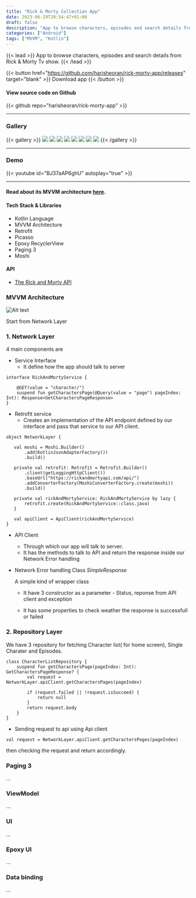 ```yaml
---
title: "Rick & Morty Collection App"
date: 2023-06-29T20:54:47+01:00
draft: false
description: "App to browse characters, episodes and search details from Rick & Morty Tv show."
categories: ["Android"]
tags: ["MVVM", "Kotlin"]
---
```


{{< lead >}}
App to browse characters, episodes and search details from Rick & Morty Tv show.
{{< /lead >}}


{{< button href="https://github.com/harisheoran/rick-morty-app/releases" target="blank" >}}
Download app 
{{< /button >}}

#### View source code on Github
{{< github repo="harisheoran/rick-morty-app" >}}

--- 
### Gallery
{{< gallery >}}
  <img src="gallery/01.png" class="grid-w50 md:grid-w33 xl:grid-w25" />
  <img src="gallery/02.png" class="grid-w50 md:grid-w33 xl:grid-w25" />
  <img src="gallery/03.png" class="grid-w50 md:grid-w33 xl:grid-w25" />
  <img src="gallery/04.png" class="grid-w50 md:grid-w33 xl:grid-w25" />
  <img src="gallery/05.png" class="grid-w50 md:grid-w33 xl:grid-w25" />
  <img src="gallery/06.png" class="grid-w50 md:grid-w33 xl:grid-w25" />
  <img src="gallery/07.png" class="grid-w50 md:grid-w33 xl:grid-w25" />
  <img src="gallery/08.png" class="grid-w50 md:grid-w33 xl:grid-w25" />
{{< /gallery >}}

--- 

### Demo
{{< youtube id="BJ37aAP6ghU" autoplay="true" >}}

---

#### Read about its MVVM architecture [here](https://sparrowbit.hashnode.dev/basic-mvvm-android-app).

#### Tech Stack & Libraries
- Kotlin Language
- MVVM Architecture 
- Retrofit
- Picasso
- Epoxy RecyclerView
- Paging 3
- Moshi

#### API
- [The Rick and Morty API](https://rickandmortyapi.com/)

### MVVM Architecture
![Alt text](arch.jpg "Image caption")

Start from Network Layer

### 1. **Network Layer**

4 main components are

- Service Interface
    - It define how the app should talk to server
```
interface RickAndMortyService {

    @GET(value = "character/")
    suspend fun getCharactersPage(@Query(value = "page") pageIndex: Int): Response<GetCharactersPageResponse>
}        
```

- Retrofit service
    -  Creates an implementation of the API endpoint defined by our interface and pass that service to our API client.

 ```
 object NetworkLayer {

    val moshi = Moshi.Builder()
        .add(KotlinJsonAdapterFactory())
        .build()

    private val retrofit: Retrofit = Retrofit.Builder()
        .client(getLoggingHttpClient())
        .baseUrl("https://rickandmortyapi.com/api/")
        .addConverterFactory(MoshiConverterFactory.create(moshi))
        .build()

    private val rickAndMortyService: RickAndMortyService by lazy {
        retrofit.create(RickAndMortyService::class.java)
    }

    val apiClient = ApiClient(rickAndMortyService)
}
```

- API Client
    - Through which our app will talk to server.
    - It has the methods to talk to API and return the response inside our Network Error handling

- Network Error handling Class *SimpleResponse*

    A simple kind of wrapper class 

    - It have 3 constructor as a parameter - Status, reponse from API client and exception

    - It has some properties to check weather the response is successfull or failed


### 2. **Repository Layer**

We have 3 repository for fetching Character list( for home screen), Single Charater and Episodes.

```
class CharacterListRepository {
    suspend fun getCharactersPage(pageIndex: Int): GetCharactersPageResponse? {
        val request = NetworkLayer.apiClient.getCharactersPages(pageIndex)

        if (request.failed || !request.isSucceed) {
            return null
        }
        return request.body
    }
}
```

- Sending request to api using Api client 

``` 
val request = NetworkLayer.apiClient.getCharactersPages(pageIndex)
```
then checking the request and return accordingly.

### Paging 3 

...

### ViewModel 

...

### UI
...


### Epoxy UI
...


### Data binding
...